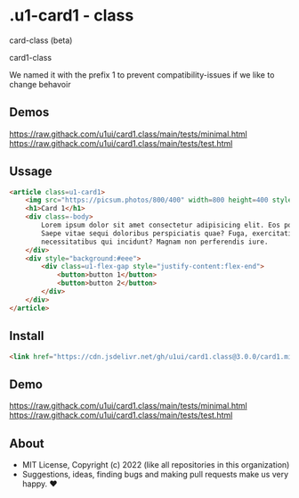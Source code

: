 # .u1-card1 - class
card-class (beta)


card1-class

We named it with the prefix 1 to prevent compatibility-issues if we like to change behavoir

## Demos

https://raw.githack.com/u1ui/card1.class/main/tests/minimal.html  
https://raw.githack.com/u1ui/card1.class/main/tests/test.html

## Ussage

```html
<article class=u1-card1>
    <img src="https://picsum.photos/800/400" width=800 height=400 style="padding:0" alt="image">
    <h1>Card 1</h1>
    <div class=-body>
        Lorem ipsum dolor sit amet consectetur adipisicing elit. Eos porro pariatur ducimus aut?
        Saepe vitae sequi doloribus perspiciatis quae? Fuga, exercitationem voluptatum facilis
        necessitatibus qui incidunt? Magnam non perferendis iure.
    </div>
    <div style="background:#eee">
        <div class=u1-flex-gap style="justify-content:flex-end">
            <button>button 1</button>
            <button>button 2</button>
        </div>
    </div>
</article>
```

## Install

```html
<link href="https://cdn.jsdelivr.net/gh/u1ui/card1.class@3.0.0/card1.min.css" rel=stylesheet>
```

## Demo

https://raw.githack.com/u1ui/card1.class/main/tests/minimal.html  
https://raw.githack.com/u1ui/card1.class/main/tests/test.html  

## About

- MIT License, Copyright (c) 2022 <u1> (like all repositories in this organization) <br>
- Suggestions, ideas, finding bugs and making pull requests make us very happy. ♥

